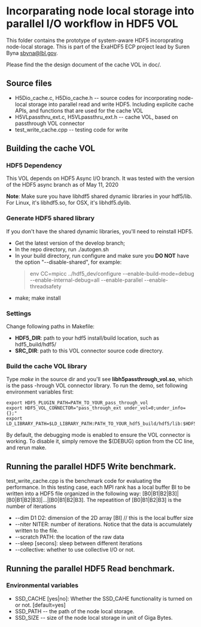 # Incorparating node local storage into parallel I/O workflow in HDF5 VOL

This folder contains the prototype of system-aware HDF5 incoroprating node-local storage. This is part of the ExaHDF5 ECP project lead by Suren Byna <sbyna@lbl.gov>. 

Please find the the design document of the cache VOL in doc/.

## Source files 
   * H5Dio_cache.c, H5Dio_cache.h -- source codes for incorporating node-local storage into parallel read and write HDF5. Including explicite cache APIs, and functions that are used for the cache VOL
   * H5VLpassthru_ext.c, H5VLpassthru_ext.h -- cache VOL, based on passthrough VOL connector
   * test_write_cache.cpp -- testing code for write

## Building the cache VOL

### HDF5 Dependency

This VOL depends on HDF5 Async I/O branch. It was tested with the version of the HDF5 async branch as of May 11, 2020

**Note**: Make sure you have libhdf5 shared dynamic libraries in your hdf5/lib. For Linux, it's libhdf5.so, for OSX, it's libhdf5.dylib.

### Generate HDF5 shared library
If you don't have the shared dynamic libraries, you'll need to reinstall HDF5.
- Get the latest version of the develop branch;
- In the repo directory, run ./autogen.sh
- In your build directory, run configure and make sure you **DO NOT** have the option "--disable-shared", for example:
    >    env CC=mpicc ../hdf5_dev/configure --enable-build-mode=debug --enable-internal-debug=all --enable-parallel --enable-threadsafety
- make; make install

### Settings
Change following paths in Makefile:

- **HDF5_DIR**: path to your hdf5 install/build location, such as hdf5_build/hdf5/
- **SRC_DIR**: path to this VOL connector source code directory.

### Build the cache VOL library
Type *make* in the source dir and you'll see **libh5passthrough_vol.so**, which is the pass -hrough VOL connector library.
To run the demo, set following environment variables first:
>
    export HDF5_PLUGIN_PATH=PATH_TO_YOUR_pass_through_vol
    export HDF5_VOL_CONNECTOR="pass_through_ext under_vol=0;under_info={};"
    export LD_LIBRARY_PATH=$LD_LIBRARY_PATH:PATH_TO_YOUR_hdf5_build/hdf5/lib:$HDF5_PLUGIN_PATH

By default, the debugging mode is enabled to ensure the VOL connector is working. To disable it, simply remove the $(DEBUG) option from the CC line, and rerun make.

## Running the parallel HDF5 Write benchmark. 
   test_write_cache.cpp is the benchmark code for evaluating the performance. In this testing case, each MPI rank has a local
   buffer BI to be written into a HDF5 file organized in the following way: [B0|B1|B2|B3]|[B0|B1|B2|B3]|...|[B0|B1|B2|B3]. The repeatition of [B0|B1|B2|B3] is the number of iterations
   * --dim D1 D2: dimension of the 2D array [BI] // this is the local buffer size
   * --niter NITER: number of iterations. Notice that the data is accumulately written to the file. 
   * --scratch PATH: the location of the raw data
   * --sleep [secons]: sleep between different iterations
   * --collective: whether to use collective I/O or not.

## Running the parallel HDF5 Read benchmark. 
   
### Environmental variables
* SSD_CACHE [yes|no]: Whether the SSD_CAHE functionality is turned on or not. [default=yes]
* SSD_PATH -- the path of the node local storage. 
* SSD_SIZE -- size of the node local storage in unit of Giga Bytes. 

